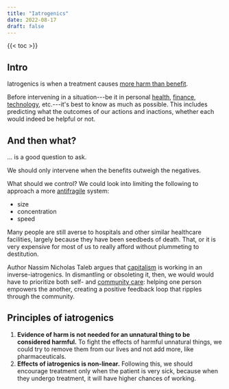 ```yaml
---
title: "Iatrogenics"
date: 2022-08-17
draft: false
---
```


{{< toc >}}

## Intro

Iatrogenics is when a treatment causes
[more harm than benefit](/second-order-thinking).

Before intervening in a situation---be
it in personal [health](/health), [finance](/personal-finance),
[technology](/technology), etc.---it's
best to know as much as possible.
This includes predicting what the outcomes of our actions and inactions,
whether each would indeed be helpful or not.

## And then what?

... is a good question to ask.

We should only intervene when the benefits outweigh the negatives.

What should we control? We could look into limiting the following to
approach a more [antifragile](/antifragile) system:

- size
- concentration
- speed

Many people are still averse to hospitals and other similar healthcare
facilities, largely because they have been seedbeds of death. That, or it
is very expensive for most of us to really afford without plummeting to
destitution.

Author Nassim Nicholas Taleb argues that [capitalism](/capitalism) is
working in an inverse-iatrogenics. In dismantling or obsoleting it,
then, we would would have to prioritize both self- and [community care](/community):
helping one person empowers the another, creating a positive feedback loop that ripples through the community.

## Principles of iatrogenics

1. **Evidence of harm is not needed for an unnatural thing to be
   considered harmful.** To fight the effects of harmful unnatural
   things, we could try to remove them from our lives and not add more,
   like pharmaceuticals.
2. **Effects of iatrogenics is non-linear.** Following this, we should
   encourage treatment only when the patient is very sick, because when
   they undergo treatment, it will have higher chances of working.
